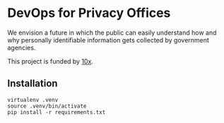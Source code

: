 # DevOps for Privacy Offices

We envision a future in which the public can easily understand how and why personally identifiable information gets collected by government agencies. 

This project is funded by [10x](https://10x.gsa.gov/).


## Installation
```
virtualenv .venv
source .venv/bin/activate
pip install -r requirements.txt
```